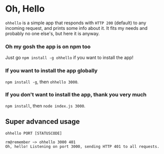 # Oh, Hello

`ohhello` is a simple app that responds with `HTTP 200` (default) to any incoming request, and prints some info about it. It fits my needs and probably no one else's, but here it is anyway.

### Oh my gosh the app is on npm too

Just go `npm install -g ohhello` if you want to install the app!

### If you want to install the app globally

`npm install -g`, then `ohhello 3000`.

### If you don't want to install the app, thank you very much

`npm install`, then `node index.js 3000`.

## Super advanced usage

`ohhello PORT [STATUSCODE]`

```
rm@remember ~> ohhello 3000 401
Oh, hello! Listening on port 3000, sending HTTP 401 to all requests.
```
